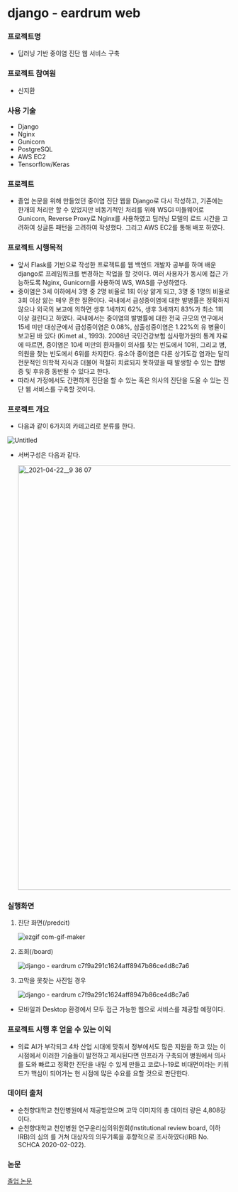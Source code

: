 # django - eardrum web

### 프로젝트명

- 딥러닝 기반 중이염 진단 웹 서비스 구축

### 프로젝트 참여원

- 신지환

### 사용 기술

- Django
- Nginx
- Gunicorn
- PostgreSQL
- AWS EC2
- Tensorflow/Keras

### 프로젝트

- 졸업 논문을 위해 만들었던 중이염 진단 웹을 Django로 다시 작성하고, 기존에는 한개의 처리만 할 수 있었지만 비동기적인 처리를 위해 WSGI 미들웨어로 Gunicorn, Reverse Proxy로 Nginx를 사용하였고 딥러닝 모델의 로드 시간을 고려하여 싱글톤 패턴을 고려하여 작성했다. 그리고 AWS EC2를 통해 배포 하였다.

### 프로젝트 시행목적

- 앞서 Flask를 기반으로 작성한 프로젝트를 웹 백엔드 개발자 공부를 하며 배운 django로 프레임워크를 변경하는 작업을 할 것이다. 여러 사용자가 동시에 접근 가능하도록 Nginx, Gunicorn를 사용하여 WS, WAS를 구성하였다.
- 중이염은 3세 이하에서 3명 중 2명 비율로 1회 이상 앓게 되고, 3명 중 1명의 비율로 3회 이상 앓는 매우 흔한 질환이다. 국내에서 급성중이염에 대한 발병률은 정확하지 않으나 외국의 보고에 의하면 생후 1세까지 62%, 생후 3세까지 83%가 최소 1회 이상 걸린다고 하였다. 국내에서는 중이염의 발병률에 대한 전국 규모의 연구에서 15세 미만 대상군에서 급성중이염은 0.08%, 삼출성중이염은 1.22%의 유 병율이 보고된 바 있다 (Kimet al., 1993). 2008년 국민건강보험 심사평가원의 통계 자료에 따르면, 중이염은 10세 미만의 환자들이 의사를 찾는 빈도에서 10위, 그리고 병,의원을 찾는 빈도에서 6위를 차지한다. 유소아 중이염은 다른 상기도감 염과는 달리 전문적인 의학적 지식과 더불어 적절히 치료되지 못하였을 때 발생할 수 있는 합병증 및 후유증 동반될 수 있다고 한다.
- 따라서 가정에서도 간편하게 진단을 할 수 있는 혹은 의사의 진단을 도울 수 있는 진단 웹 서비스를 구축할 것이다.

### 프로젝트 개요

- 다음과 같이 6가지의 카테고리로 분류를 한다.

![Untitled](https://user-images.githubusercontent.com/69146451/115763234-3f4d5800-a3df-11eb-878f-485f97ed12be.png)

- 서버구성은 다음과 같다.

    <img width="956" alt="_2021-04-22__9 36 07" src="https://user-images.githubusercontent.com/69146451/115763209-3a88a400-a3df-11eb-9d89-a0c1bf8923b1.png">

### 실행화면

1. 진단 화면(/predcit)

    ![ezgif com-gif-maker](https://user-images.githubusercontent.com/69146451/115763256-43797580-a3df-11eb-8d61-68e73dc7bc83.gif)

2. 조회(/board)

    ![django - eardrum c7f9a291c1624aff8947b86ce4d8c7a6](https://user-images.githubusercontent.com/69146451/115763280-47a59300-a3df-11eb-85de-0a8376e408df.gif)

3. 고막을 못찾는 사진일 경우

    ![django - eardrum c7f9a291c1624aff8947b86ce4d8c7a6](https://user-images.githubusercontent.com/69146451/115763174-33fa2c80-a3df-11eb-8ae9-76be82ce12b8.gif)

- 모바일과 Desktop 환경에서 모두 접근 가능한 웹으로 서비스를 제공할 예정이다.

### 프로젝트 시행 후 얻을 수 있는 이익

- 의료 AI가 부각되고 4차 산업 시대에 맞춰서 정부에서도 많은 지원을 하고 있는 이 시점에서 이러한 기술들이 발전하고 제시된다면 인프라가 구축되어 병원에서 의사를 도와 빠르고 정확한 진단을 내릴 수 있게 만들고 코로나-19로 비대면이라는 키워드가 핵심이 되어가는 현 시점에 많은 수요를 요할 것으로 판단한다.

### 데이터 출처

- 순천향대학교 천안병원에서 제공받았으며 고막 이미지의 총 데이터 량은 4,808장이다.
- 순천향대학교 천안병원 연구윤리심의위원회(Institutional review board, 이하 IRB)의 심의 를 거쳐 대상자의 의무기록을 후향적으로 조사하였다(IRB No. SCHCA 2020-02-022).

### 논문

[졸업 논문](https://jihwan9675.github.io/Graduationpaper-Korean/)
